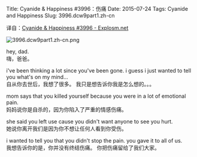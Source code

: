 Title: Cyanide & Happiness #3996：伤痛
Date: 2015-07-24
Tags: Cyanide and Happiness
Slug: 3996.dcw9part1.zh-cn

译自：[Cyanide & Happiness #3996 - Explosm.net](http://explosm.net/comics/3996/)


![3996.dcw9part1.zh-cn.png](/static/images/comics/3996.dcw9part1.zh-cn.png)



hey, dad.           
嗨，爸爸。

i've been thinking a lot
since you've been gone.
i guess i just wanted to tell you
what's on my mind...            
自从你去世后，我想了很多。
我只是想告诉你我是怎么想的。。。


mom says that you killed
yourself because you
were in a lot of emotional
pain.           
妈妈说你是自杀的，因为你陷入了严重的情感伤痛。

she said you left use cause
you didn't want anyone
to see you hurt.        
她说你离开我们是因为你不想让任何人看到你受伤。

i wanted to tell you
that you didn't stop the pain.
you gave it to all of us.           
我想告诉你的是，你并没有终结伤痛。
你把伤痛留给了我们大家。
